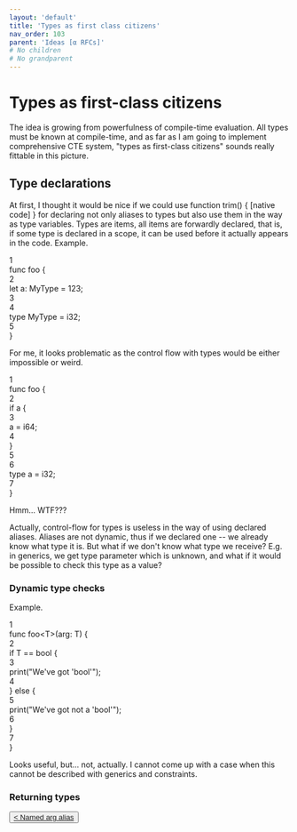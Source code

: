 ```yaml
---
layout: 'default'
title: 'Types as first class citizens'
nav_order: 103
parent: 'Ideas [α RFCs]'
# No children
# No grandparent
---
```


# Types as first-class citizens

The idea is growing from powerfulness of compile-time evaluation. All types must be known at compile-time, and as far as
I am going to implement comprehensive CTE system, "types as first-class citizens" sounds really fittable in this
picture.

## Type declarations

At first, I thought it would be nice if we could use function trim() { [native code] } for declaring not only aliases to types but also use them in
the way as type variables. Types are items, all items are forwardly declared, that is, if some type is declared in a
scope, it can be used before it actually appears in the code. Example.

<div class="code-fence highlight-jc hljs">
            <div class="line-num" data-line-num="1">1</div><div class="line"><span class="hljs-keyword">func</span> <span class="hljs-title function_">foo</span> {</div><div class="line-num" data-line-num="2">2</div><div class="line">    <span class="hljs-keyword">let</span> <span class="hljs-variable">a</span>: MyType <span class="hljs-operator">=</span> <span class="hljs-number">123</span>;</div><div class="line-num" data-line-num="3">3</div><div class="line"></div><div class="line-num" data-line-num="4">4</div><div class="line">    <span class="hljs-keyword">type</span> <span class="hljs-title class_">MyType</span> <span class="hljs-operator">=</span> <span class="hljs-type">i32</span>;</div><div class="line-num" data-line-num="5">5</div><div class="line">}</div>
        </div>

For me, it looks problematic as the control flow with types would be either impossible or weird.

<div class="code-fence highlight-jc hljs">
            <div class="line-num" data-line-num="1">1</div><div class="line"><span class="hljs-keyword">func</span> <span class="hljs-title function_">foo</span> {</div><div class="line-num" data-line-num="2">2</div><div class="line">    <span class="hljs-keyword">if</span> a {</div><div class="line-num" data-line-num="3">3</div><div class="line">        a <span class="hljs-operator">=</span> <span class="hljs-type">i64</span>;</div><div class="line-num" data-line-num="4">4</div><div class="line">    }</div><div class="line-num" data-line-num="5">5</div><div class="line"></div><div class="line-num" data-line-num="6">6</div><div class="line">    <span class="hljs-keyword">type</span> <span class="hljs-title class_">a</span> <span class="hljs-operator">=</span> <span class="hljs-type">i32</span>;</div><div class="line-num" data-line-num="7">7</div><div class="line">}</div>
        </div>

Hmm... WTF???

Actually, control-flow for types is useless in the way of using declared aliases. Aliases are not dynamic, thus if we
declared one -- we already know what type it is. But what if we don't know what type we receive? E.g. in generics, we
get type parameter which is unknown, and what if it would be possible to check this type as a value?

### Dynamic type checks

Example.

<div class="code-fence highlight-jc hljs">
            <div class="line-num" data-line-num="1">1</div><div class="line"><span class="hljs-keyword">func</span> <span class="hljs-title function_">foo</span><span class="hljs-operator">&lt;</span>T<span class="hljs-operator">&gt;</span>(arg: T) {</div><div class="line-num" data-line-num="2">2</div><div class="line">    <span class="hljs-keyword">if</span> T <span class="hljs-operator">=</span><span class="hljs-operator">=</span> <span class="hljs-type">bool</span> {</div><div class="line-num" data-line-num="3">3</div><div class="line">        <span class="hljs-title function_ invoke__">print</span>(<span class="hljs-string">&quot;We&#x27;ve got &#x27;bool&#x27;&quot;</span>);</div><div class="line-num" data-line-num="4">4</div><div class="line">    } <span class="hljs-keyword">else</span> {</div><div class="line-num" data-line-num="5">5</div><div class="line">        <span class="hljs-title function_ invoke__">print</span>(<span class="hljs-string">&quot;We&#x27;ve got not a &#x27;bool&#x27;&quot;</span>);</div><div class="line-num" data-line-num="6">6</div><div class="line">    }</div><div class="line-num" data-line-num="7">7</div><div class="line">}</div>
        </div>

Looks useful, but... not, actually. I cannot come up with a case when this cannot be described with generics and
constraints.

### Returning types
<div class="nav-btn-block">
    <button class="nav-btn left">
    <a class="link" href="/Jacy-Dev-Book/ideas/named-arg-alias.html">< Named arg alias</a>
</button>

    
</div>
